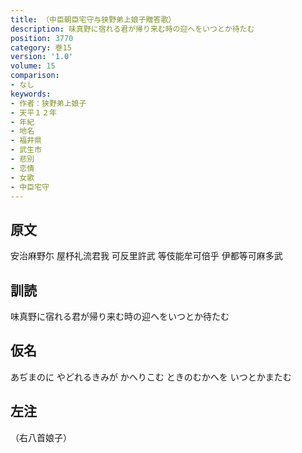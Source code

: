```yaml
---
title: （中臣朝臣宅守与狭野弟上娘子贈答歌）
description: 味真野に宿れる君が帰り来む時の迎へをいつとか待たむ
position: 3770
category: 巻15
version: '1.0'
volume: 15
comparison:
- なし
keywords:
- 作者：狭野弟上娘子
- 天平１２年
- 年紀
- 地名
- 福井県
- 武生市
- 悲別
- 恋情
- 女歌
- 中臣宅守
---
```


## 原文

安治麻野尓 屋杼礼流君我 可反里許武 等伎能牟可倍乎 伊都等可麻多武

## 訓読

味真野に宿れる君が帰り来む時の迎へをいつとか待たむ

## 仮名

あぢまのに やどれるきみが かへりこむ ときのむかへを いつとかまたむ

## 左注

（右八首娘子）
